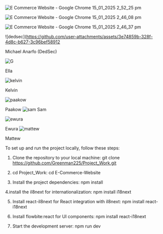 ![E Commerce Website - Google Chrome 15_01_2025 2_52_25 pm](https://github.com/user-attachments/assets/09599f82-0a03-4b84-a982-25bbc23a0a98)



![E Commerce Website - Google Chrome 15_01_2025 2_46_08 pm](https://github.com/user-attachments/assets/35691680-d281-42f2-a095-b05b9f49cfee)


![E Commerce Website - Google Chrome 15_01_2025 2_46_37 pm](https://github.com/user-attachments/assets/e3d531d3-e122-4776-b154-e75d46eebc5d)









![dedsec](https://github.com/user-attachments/assets/3e74859b-328f-4d8c-b627-3c96bef58912


Michael Anarfo (DedSec)


![G](https://github.com/user-attachments/assets/c05e66bb-059f-4446-9212-1c2a52aa4c75)

Ella


![kelvin](https://github.com/user-attachments/assets/a945dfac-f099-4184-aa9d-f951d818f6f2)

Kelvin

![paakow](https://github.com/user-attachments/assets/e53c4eb8-1d48-432f-9a41-640b998fec99)

Paakow
![sam](https://github.com/user-attachments/assets/54a0bbc4-2b82-4bb3-b5ed-b8a2853cfc09)
Sam

![ewura](https://github.com/user-attachments/assets/4126a32a-00c2-4580-ae7a-dd35fed352cf)


Ewura
![mattew](https://github.com/user-attachments/assets/d5f3be8d-5fc7-40ea-b8b3-3cd6cacb8b28)

Mattew







To set up and run the project locally, follow these steps:
1. Clone the repository to your local machine:
   git clone https://github.com/Greenman225/Project_Work.git

2. cd Project_Work:
   cd E-Commerce-Website

3. Install the project dependencies:
   npm install

4.install the il8next for internationalization:
  npm install i18next

5. Install react-il8next for React integration with il8next:
   npm install react-i18next

6. Install flowbite:react for UI components:
    npm install react-i18next

7. Start the development server:
   npm run dev

 
  
